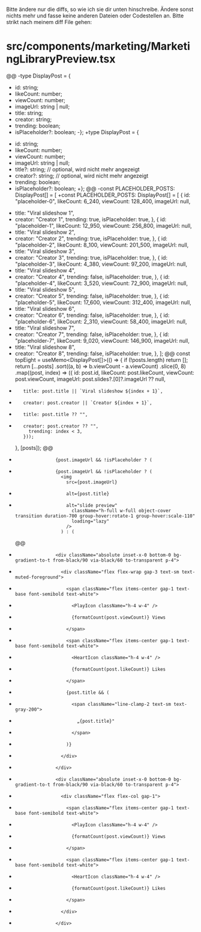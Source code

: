 Bitte ändere nur die diffs, so wie ich sie dir unten hinschreibe. Ändere sonst nichts mehr und fasse keine anderen Dateien oder Codestellen an. Bitte strikt nach meinem diff File gehen:

# src/components/marketing/MarketingLibraryPreview.tsx

@@
-type DisplayPost = {

- id: string;
- likeCount: number;
- viewCount: number;
- imageUrl: string | null;
- title: string;
- creator: string;
- trending: boolean;
- isPlaceholder?: boolean;
  -};
  +type DisplayPost = {

* id: string;
* likeCount: number;
* viewCount: number;
* imageUrl: string | null;
* title?: string; // optional, wird nicht mehr angezeigt
* creator?: string; // optional, wird nicht mehr angezeigt
* trending: boolean;
* isPlaceholder?: boolean;
  +};
  @@
  -const PLACEHOLDER_POSTS: DisplayPost[] = [
  +const PLACEHOLDER_POSTS: DisplayPost[] = [
  {
  id: "placeholder-0",
  likeCount: 6_240,
  viewCount: 128_400,
  imageUrl: null,

- title: "Viral slideshow 1",
- creator: "Creator 1",
  trending: true,
  isPlaceholder: true,
  },
  {
  id: "placeholder-1",
  likeCount: 12_950,
  viewCount: 256_800,
  imageUrl: null,
- title: "Viral slideshow 2",
- creator: "Creator 2",
  trending: true,
  isPlaceholder: true,
  },
  {
  id: "placeholder-2",
  likeCount: 8_100,
  viewCount: 201_500,
  imageUrl: null,
- title: "Viral slideshow 3",
- creator: "Creator 3",
  trending: true,
  isPlaceholder: true,
  },
  {
  id: "placeholder-3",
  likeCount: 4_380,
  viewCount: 97_200,
  imageUrl: null,
- title: "Viral slideshow 4",
- creator: "Creator 4",
  trending: false,
  isPlaceholder: true,
  },
  {
  id: "placeholder-4",
  likeCount: 3_520,
  viewCount: 72_900,
  imageUrl: null,
- title: "Viral slideshow 5",
- creator: "Creator 5",
  trending: false,
  isPlaceholder: true,
  },
  {
  id: "placeholder-5",
  likeCount: 17_600,
  viewCount: 312_400,
  imageUrl: null,
- title: "Viral slideshow 6",
- creator: "Creator 6",
  trending: false,
  isPlaceholder: true,
  },
  {
  id: "placeholder-6",
  likeCount: 2_310,
  viewCount: 58_400,
  imageUrl: null,
- title: "Viral slideshow 7",
- creator: "Creator 7",
  trending: false,
  isPlaceholder: true,
  },
  {
  id: "placeholder-7",
  likeCount: 9_020,
  viewCount: 146_900,
  imageUrl: null,
- title: "Viral slideshow 8",
- creator: "Creator 8",
  trending: false,
  isPlaceholder: true,
  },
  ];
  @@
  const topEight = useMemo<DisplayPost[]>(() => {
  if (!posts.length) return [];
  return [...posts]
  .sort((a, b) => b.viewCount - a.viewCount)
  .slice(0, 8)
  .map((post, index) => ({
  id: post.id,
  likeCount: post.likeCount,
  viewCount: post.viewCount,
  imageUrl: post.slides?.[0]?.imageUrl ?? null,
-        title: post.title || `Viral slideshow ${index + 1}`,
-        creator: post.creator || `Creator ${index + 1}`,

*        title: post.title ?? "",
*        creator: post.creator ?? "",
           trending: index < 3,
         }));
  }, [posts]);
  @@

-                    {post.imageUrl && !isPlaceholder ? (

*                    {post.imageUrl && !isPlaceholder ? (
                       <img
                         src={post.imageUrl}

-                        alt={post.title}

*                        alt="slide preview"
                           className="h-full w-full object-cover transition duration-700 group-hover:rotate-1 group-hover:scale-110"
                           loading="lazy"
                         />
                       ) : (
  @@

-                    <div className="absolute inset-x-0 bottom-0 bg-gradient-to-t from-black/90 via-black/60 to-transparent p-4">
-                      <div className="flex flex-wrap gap-3 text-sm text-muted-foreground">
-                        <span className="flex items-center gap-1 text-base font-semibold text-white">
-                          <PlayIcon className="h-4 w-4" />
-                          {formatCount(post.viewCount)} Views
-                        </span>
-                        <span className="flex items-center gap-1 text-base font-semibold text-white">
-                          <HeartIcon className="h-4 w-4" />
-                          {formatCount(post.likeCount)} Likes
-                        </span>
-                        {post.title && (
-                          <span className="line-clamp-2 text-sm text-gray-200">
-                            „{post.title}"
-                          </span>
-                        )}
-                      </div>
-                    </div>

*                    <div className="absolute inset-x-0 bottom-0 bg-gradient-to-t from-black/90 via-black/60 to-transparent p-4">
*                      <div className="flex flex-col gap-1">
*                        <span className="flex items-center gap-1 text-base font-semibold text-white">
*                          <PlayIcon className="h-4 w-4" />
*                          {formatCount(post.viewCount)} Views
*                        </span>
*                        <span className="flex items-center gap-1 text-base font-semibold text-white">
*                          <HeartIcon className="h-4 w-4" />
*                          {formatCount(post.likeCount)} Likes
*                        </span>
*                      </div>
*                    </div>
